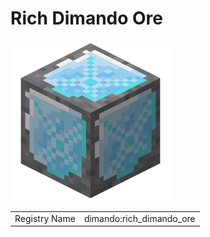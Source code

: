 # Rich Dimando Ore

![Rich Dimando Ore](attachments/rich_dimando_ore.png)

<table>
	<tr>
		<td>Registry Name</td>
		<td>dimando:rich_dimando_ore</td>
	</tr>
</table>
